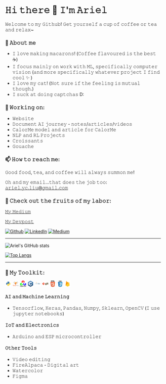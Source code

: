 # 𝙷𝚒 𝚝𝚑𝚎𝚛𝚎 👋 𝙸'𝚖 𝙰𝚛𝚒𝚎𝚕
𝚆𝚎𝚕𝚌𝚘𝚖𝚎 𝚝𝚘 𝚖𝚢 𝙶𝚒𝚝𝚑𝚞𝚋! 𝙶𝚎𝚝 𝚢𝚘𝚞𝚛𝚜𝚎𝚕𝚏 𝚊 𝚌𝚞𝚙 𝚘𝚏 𝚌𝚘𝚏𝚏𝚎𝚎 𝚘𝚛 𝚝𝚎𝚊 𝚊𝚗𝚍 𝚛𝚎𝚕𝚊𝚡~

### 🎐 𝙰𝚋𝚘𝚞𝚝 𝚖𝚎
- 𝙸 𝚕𝚘𝚟𝚎 𝚖𝚊𝚔𝚒𝚗𝚐 𝚖𝚊𝚌𝚊𝚛𝚘𝚗𝚜! (𝙲𝚘𝚏𝚏𝚎𝚎 𝚏𝚕𝚊𝚟𝚘𝚞𝚛𝚎𝚍 𝚒𝚜 𝚝𝚑𝚎 𝚋𝚎𝚜𝚝 ☕)
- 𝙸 𝚏𝚘𝚌𝚞𝚜 𝚖𝚊𝚒𝚗𝚕𝚢 𝚘𝚗 𝚠𝚘𝚛𝚔 𝚠𝚒𝚝𝚑 𝙼𝙻, 𝚜𝚙𝚎𝚌𝚒𝚏𝚒𝚌𝚊𝚕𝚕𝚢 𝚌𝚘𝚖𝚙𝚞𝚝𝚎𝚛 𝚟𝚒𝚜𝚒𝚘𝚗 (𝚊𝚗𝚍 𝚖𝚘𝚛𝚎 𝚜𝚙𝚎𝚌𝚒𝚏𝚒𝚌𝚊𝚕𝚕𝚢 𝚠𝚑𝚊𝚝𝚎𝚟𝚎𝚛 𝚙𝚛𝚘𝚓𝚎𝚌𝚝 𝙸 𝚏𝚒𝚗𝚍 𝚌𝚘𝚘𝚕 ✨ )
- 𝙸 𝚕𝚘𝚟𝚎 𝚖𝚢 𝚌𝚊𝚝! (𝙽𝚘𝚝 𝚜𝚞𝚛𝚎 𝚒𝚏 𝚝𝚑𝚎 𝚏𝚎𝚎𝚕𝚒𝚗𝚐 𝚒𝚜 𝚖𝚞𝚝𝚞𝚊𝚕 𝚝𝚑𝚘𝚞𝚐𝚑.)
- 𝙸 𝚜𝚞𝚌𝚔 𝚊𝚝 𝚍𝚘𝚒𝚗𝚐 𝚌𝚊𝚙𝚝𝚌𝚑𝚊𝚜 D:

### 🔨 𝚆𝚘𝚛𝚔𝚒𝚗𝚐 𝚘𝚗:
- 𝚆𝚎𝚋𝚜𝚒𝚝𝚎
- 𝙳𝚘𝚌𝚞𝚖𝚎𝚗𝚝 𝙰𝙸 𝚓𝚘𝚞𝚛𝚗𝚎𝚢 - 𝚗𝚘𝚝𝚎𝚜/𝚊𝚛𝚝𝚒𝚌𝚕𝚎𝚜/𝚟𝚒𝚍𝚎𝚘𝚜
- 𝙲𝚊𝚕𝚘𝚛𝙼𝚎 𝚖𝚘𝚍𝚎𝚕 𝚊𝚗𝚍 𝚊𝚛𝚝𝚒𝚌𝚕𝚎 𝚏𝚘𝚛 𝙲𝚊𝚕𝚘𝚛𝙼𝚎
- 𝙽𝙻𝙿 𝚊𝚗𝚍 𝚁𝙻 𝙿𝚛𝚘𝚓𝚎𝚌𝚝𝚜
- 𝙲𝚛𝚘𝚒𝚜𝚜𝚊𝚗𝚝𝚜
- 𝙶𝚘𝚞𝚊𝚌𝚑𝚎

### 📫 𝙷𝚘𝚠 𝚝𝚘 𝚛𝚎𝚊𝚌𝚑 𝚖𝚎:
𝙶𝚘𝚘𝚍 𝚏𝚘𝚘𝚍, 𝚝𝚎𝚊, 𝚊𝚗𝚍 𝚌𝚘𝚏𝚏𝚎𝚎 𝚠𝚒𝚕𝚕 𝚊𝚕𝚠𝚊𝚢𝚜 𝚜𝚞𝚖𝚖𝚘𝚗 𝚖𝚎!

𝙾𝚑 𝚊𝚗𝚍 𝚖𝚢 𝚎𝚖𝚊𝚒𝚕...𝚝𝚑𝚊𝚝 𝚍𝚘𝚎𝚜 𝚝𝚑𝚎 𝚓𝚘𝚋 𝚝𝚘𝚘:  [𝚊𝚛𝚒𝚎𝚕.𝚢𝚌.𝚕𝚒𝚞@𝚐𝚖𝚊𝚒𝚕.𝚌𝚘𝚖](mailto:ariel.yc.liu@gmail.com)

### 🍒 𝙲𝚑𝚎𝚌𝚔 𝚘𝚞𝚝 𝚝𝚑𝚎 𝚏𝚛𝚞𝚒𝚝𝚜 𝚘𝚏 𝚖𝚢 𝚕𝚊𝚋𝚘𝚛: 
[𝙼𝚢 𝙼𝚎𝚍𝚒𝚞𝚖 ](https://ariel-yc-liu.medium.com/)
    
[ 𝙼𝚢 𝙳𝚎𝚟𝚙𝚘𝚜𝚝](https://devpost.com/arielycliu)

<p>
    <a href="https://github.com/arielycliu" target="_blank"><img alt="Github" src="https://img.shields.io/badge/GitHub-%2312100E.svg?&style=for-the-badge&logo=Github&logoColor=white" /></a> 
    <a href="https://www.linkedin.com/in/ariel-yc-liu/" target="_blank"><img alt="LinkedIn" src="https://img.shields.io/badge/linkedin-%230077B5.svg?&style=for-the-badge&logo=linkedin&logoColor=white" /></a> 
    <a href="https://ariel-yc-liu.medium.com/" target="_blank"><img alt="Medium" src="https://img.shields.io/badge/medium-%2312100E.svg?&style=for-the-badge&logo=medium&logoColor=white" /></a>
</p>

---
![Ariel's GitHub stats](https://github-readme-stats.vercel.app/api?username=arielycliu&show_icons=true&bg_color=3346,9dabcb,e287c3&title_color=fff&text_color=fff&icon_color=fff)

[![Top Langs](https://github-readme-stats.vercel.app/api/top-langs/?username=arielycliu&layout=compact&bg_color=3346,9dabcb,e287c3&title_color=fff&text_color=fff)](https://github.com/arielycliu/github-readme-stats)

---
### 🧰 𝙼𝚢 𝚃𝚘𝚘𝚕𝚔𝚒𝚝: 
<code><img height="20" src="https://raw.githubusercontent.com/github/explore/80688e429a7d4ef2fca1e82350fe8e3517d3494d/topics/python/python.png"></code>
<code><img height="20" src="https://raw.githubusercontent.com/github/explore/80688e429a7d4ef2fca1e82350fe8e3517d3494d/topics/tensorflow/tensorflow.png"></code>
<code><img height="20" src="https://raw.githubusercontent.com/github/explore/80688e429a7d4ef2fca1e82350fe8e3517d3494d/topics/opencv/opencv.png"></code>
<code><img height="20" src="https://raw.githubusercontent.com/github/explore/80688e429a7d4ef2fca1e82350fe8e3517d3494d/topics/cpp/cpp.png"></code>
<code><img height="20" src="https://raw.githubusercontent.com/github/explore/80688e429a7d4ef2fca1e82350fe8e3517d3494d/topics/java/java.png"></code>
<code><img height="20" src="https://raw.githubusercontent.com/github/explore/80688e429a7d4ef2fca1e82350fe8e3517d3494d/topics/git/git.png"></code>
<code><img height="20" src="https://raw.githubusercontent.com/github/explore/80688e429a7d4ef2fca1e82350fe8e3517d3494d/topics/html/html.png"></code>
<code><img height="20" src="https://raw.githubusercontent.com/github/explore/80688e429a7d4ef2fca1e82350fe8e3517d3494d/topics/css/css.png"></code>
<code><img height="20" src="https://raw.githubusercontent.com/github/explore/80688e429a7d4ef2fca1e82350fe8e3517d3494d/topics/firebase/firebase.png"></code>

#### 𝙰𝙸 𝚊𝚗𝚍 𝙼𝚊𝚌𝚑𝚒𝚗𝚎 𝙻𝚎𝚊𝚛𝚗𝚒𝚗𝚐
- 𝚃𝚎𝚗𝚜𝚘𝚛𝚏𝚕𝚘𝚠, 𝙺𝚎𝚛𝚊𝚜, 𝙿𝚊𝚗𝚍𝚊𝚜, 𝙽𝚞𝚖𝚙𝚢, 𝚂𝚔𝚕𝚎𝚊𝚛𝚗, 𝙾𝚙𝚎𝚗𝙲𝚅 (𝙸 𝚞𝚜𝚎 𝚓𝚞𝚙𝚢𝚝𝚎𝚛 𝚗𝚘𝚝𝚎𝚋𝚘𝚘𝚔𝚜)

#### 𝙸𝚘𝚃 𝚊𝚗𝚍 𝙴𝚕𝚎𝚌𝚝𝚛𝚘𝚗𝚒𝚌𝚜
- 𝙰𝚛𝚍𝚞𝚒𝚗𝚘 𝚊𝚗𝚍 𝙴𝚂𝙿 𝚖𝚒𝚌𝚛𝚘𝚌𝚘𝚗𝚝𝚛𝚘𝚕𝚕𝚎𝚛

#### 𝙾𝚝𝚑𝚎𝚛 𝚃𝚘𝚘𝚕𝚜
- 𝚅𝚒𝚍𝚎𝚘 𝚎𝚍𝚒𝚝𝚒𝚗𝚐
- 𝙵𝚒𝚛𝚎𝙰𝚕𝚙𝚊𝚌𝚊 - 𝙳𝚒𝚐𝚒𝚝𝚊𝚕 𝚊𝚛𝚝
- 𝚆𝚊𝚝𝚎𝚛𝚌𝚘𝚕𝚘𝚛
- 𝙵𝚒𝚐𝚖𝚊



<!--

 <a href="https://twitter.com/Guibz16" target="_blank"><img alt="Twitter" src="https://img.shields.io/badge/twitter-%231DA1F2.svg?&style=for-the-badge&logo=twitter&logoColor=white" /></a> 

https://yaytext.com/monospace/
&bg_color=30,e96443,904e95

**arielycliu/arielycliu** is a ✨ _special_ ✨ repository because its `README.md` (this file) appears on your GitHub profile.

[![Ari's GitHub stats](https://github-readme-stats.vercel.app/api?username=arielycliu&show_icons=true&theme=gradient)](https://github.com/arielycliu/github-readme-stats)


Here are some ideas to get you started:

- 🔭 I’m currently working on ...
- 🌱 I’m currently learning ...
- 👯 I’m looking to collaborate on ...
- 🤔 I’m looking for help with ...
- 💬 Ask me about ...
- 📫 How to reach me: ...
- 😄 Pronouns: ...
- ⚡ Fun fact: ...
-->
